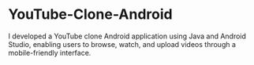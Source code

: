 # YouTube-Clone-Android
I developed a YouTube clone Android application using Java and Android Studio, enabling users to browse, watch, and upload videos through a mobile-friendly interface.

